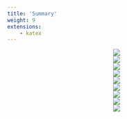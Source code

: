 ```yaml
---
title: 'Summary'
weight: 9
extensions:
    - katex
---
```



<div align="center">
  <img src="summaryac1.png"/>
</div>


<div align="center">
  <img src="summaryac2.png"/>
</div>

<div align="center">
  <img src="summary1.png"/>
</div>

<div align="center">
  <img src="summary2.png"/>
</div>

<div align="center">
  <img src="summary3.png"/>
</div>

<div align="center">
  <img src="summary4.png"/>
</div>

<div align="center">
  <img src="summary5.png"/>
</div>

<div align="center">
  <img src="summary6.png"/>
</div>

<div align="center">
  <img src="summary7.png"/>
</div>